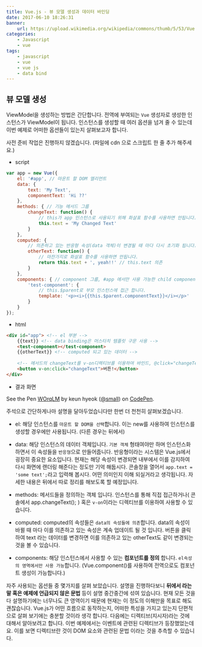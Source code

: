 ```yaml
---
title: Vue.js - 뷰 모델 생성과 데이터 바인딩
date: 2017-06-10 18:26:31
banner:
    url: https://upload.wikimedia.org/wikipedia/commons/thumb/5/53/Vue.js_Logo.svg/480px-Vue.js_Logo.svg.png?uselang=ko
categories:
    - Javascript
    - vue
tags:
    - javascript
    - vue
    - vue js
    - data bind
---
```

[link1]: https://kr.vuejs.org/v2/api/#옵션-데이터
## 뷰 모델 생성
ViewModel을 생성하는 방법은 간단합니다. 전역에 부여되는 `Vue` 생성자로 생성한 인스턴스가 ViewModel이 됩니다. 인스턴스를 생성할 때 여러 옵션을 넘겨 줄 수 있는데 이번 예제로 어떠한 옵션들이 있는지 살펴보고자 합니다.

사전 준비 작업은 진행하지 않겠습니다. (파일에 cdn 으로 스크립트 한 줄 추가 해주세요.)

- script

```javascript
var app = new Vue({
    el: '#app', // 마운트 할 DOM 엘리먼트
    data: {
        text: 'My Text',
        componentText: 'Hi ??'
    },
    methods: { // 기능 메서드 그룹
        changeText: function() {
            // this가 app 인스턴스로 사용되기 위해 화살표 함수를 사용하면 안됩니다.
            this.text = 'My Changed Text'
        }
    },
    computed: {
        // 의존하고 있는 반응형 속성(data 객체)이 변경될 때 마다 다시 초기화 됩니다.
        otherText: function() {
            // 마찬가지로 화살표 함수를 사용하면 안됩니다.
            return this.text + ', yeah!!' // this.text 의존
        }
    },
    components: { // component 그룹, #app 에서만 사용 가능한 child component
        'test-component': {
            // this.$parent로 부모 인스턴스에 접근 합니다.
            template: '<p><i>{{this.$parent.componentText}}</i></p>'
        }
    }
});
```

- html

```html
<div id="app"> <!-- el 부분 -->
    {{text}} <!-- data binding은 머스타치 템플릿 구문 사용 -->
    <test-component></test-component>
    {{otherText}} <!-- computed 되고 있는 데이터 -->
　
    <!-- 메서드의 changeText를 v-on디렉티브를 이용하여 바인드, @click="changeText"로 축약 가능 -->
    <button v-on:click="changeText">버튼!</button>
</div>
```

- 결과 화면

<p data-height="300" data-theme-id="11131" data-slug-hash="WOrqLM" data-default-tab="result" data-user="small" data-embed-version="2" data-pen-title="WOrqLM" class="codepen">See the Pen <a href="https://codepen.io/small/pen/WOrqLM/">WOrqLM</a> by keun hyeok (<a href="https://codepen.io/small">@small</a>) on <a href="https://codepen.io">CodePen</a>.</p>
<script async src="https://production-assets.codepen.io/assets/embed/ei.js"></script>

주석으로 간단하게나마 설명을 달아두었습니다만 한번 더 천천히 살펴보겠습니다.

- el: 해당 인스턴스를 `마운트 할 DOM을 선택`합니다. 이는 new를 사용하여 인스턴스를 생성할 경우에만 사용됩니다. (다른 경우는 뒤에서)

- data: 해당 인스턴스의 데이터 객체입니다. `기본 객체` 형태여야만 하며 인스턴스화 하면서 이 속성들을 `반응형`으로 만들어줍니다. 반응형이라는 시스템은 Vue.js에서 굉장히 중요한 요소입니다. 현재는 해당 속성이 변경되면 내부에서 이를 감지하여 다시 화면에 랜더링 해준다는 정도만 기억 해둡시다. 콘솔창을 열어서 `app.text = 'some text';`라고 입력해 봅시다. 어떤 의미인지 이해 되실거라고 생각됩니다. 자세한 내용은 뒤에서 따로 정리를 해보도록 할 예정입니다.

- methods: 메서드들을 정의하는 객체 입니다. 인스턴스를 통해 직접 접근하거나( 콘솔에서 app.changeText(); ) 혹은 `v-on`이라는 디렉티브를 이용하여 사용할 수 있습니다.

- computed: computed의 속성들은 `data의 속성들에 의존`합니다. data의 속성이 바뀔 때 마다 이를 의존하고 있는 속성은 계속 업데이트 될 것 입니다. 버튼을 클릭하여 text 라는 데이터를 변경하면 이를 의존하고 있는 otherText도 같이 변경되는 것을 볼 수 있습니다.

- components: 해당 인스턴스에서 사용할 수 있는 **컴포넌트를 정의** 합니다. `el속성의 영역에서만 사용 가능`합니다. (Vue.component()를 사용하여 전역으로도 컴포넌트 생성이 가능합니다.)

자주 사용되는 옵션들 중 몇가지를 살펴 보았습니다. 설명을 진행하다보니 **뒤에서 라는 말 혹은 예제에 언급되지 않은 문법** 등이 설명 중간중간에 섞여 있습니다. 현재 모든 것을 다 설명하기에는 너무나도 큰 영역이기 때문에 현재는 이 정도의 이해만을 목표로 해도 괜찮습니다. Vue.js가 어떤 흐름으로 동작하는지, 어떠한 특성을 가지고 있는지 단편적으로 살펴 보기에는 충분할 것이라 생각 합니다. 다음에는 디렉티브(지시자)라는 것에 대해서 알아보려고 합니다. 이번 예제에서는 이벤트에 관련된 디렉티브가 등장했었는데요. 이를 보면 디렉티브란 것이 DOM 요소와 관련된 문법 이라는 것을 추측할 수 있습니다.
